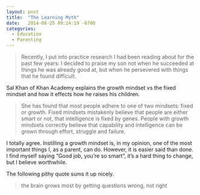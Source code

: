```yaml
---
layout: post
title:  "The Learning Myth"
date:   2014-08-25 09:24:19 -0700
categories:
  - Education
  - Parenting
---
```




 > Recently, I put into practice research I had been reading about for the past few years: I decided to praise my son not when he succeeded at things he was already good at, but when he persevered with things that he found difficult.

 Sal Khan of Khan Academy explains the growth mindset vs the fixed mindset and how it effects how he raises his children. 

 >  She has found that most people adhere to one of two mindsets: fixed or growth. Fixed mindsets mistakenly believe that people are either smart or not, that intelligence is fixed by genes. People with growth mindsets correctly believe that capability and intelligence can be grown through effort, struggle and failure. 

 I totally agree. Instilling a growth mindset is, in my opinion, one of the most important things I, as a parent, can do. However, it is easier said than done. I find myself saying “Good job, you’re so smart”, it’s a hard thing to change, but I believe worthwhile. 

 The following pithy quote sums it up nicely. 

 >  the brain grows most by getting questions wrong, not right 

 
